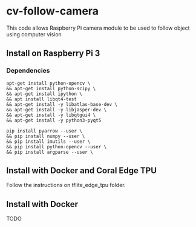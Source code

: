 # cv-follow-camera
This code allows Raspberry Pi camera module to be used to follow object using computer vision

## Install on Raspberry Pi 3

### Dependencies

```console
apt-get install python-opencv \
&& apt-get install python-scipy \
&& apt-get install ipython \
&& apt install libqt4-test
&& apt-get install -y libatlas-base-dev \
&& apt-get install -y libjasper-dev \
&& apt-get install -y libqtgui4 \
&& apt-get install -y python3-pyqt5
```

```console
pip install pyarrow --user \
&& pip install numpy --user \ 
&& pip install imutils --user \
&& pip install python-opencv --user \
&& pip install argparse --user \ 
```

## Install with Docker and Coral Edge TPU

Follow the instructions on tflite_edge_tpu folder.

## Install with Docker 
TODO
